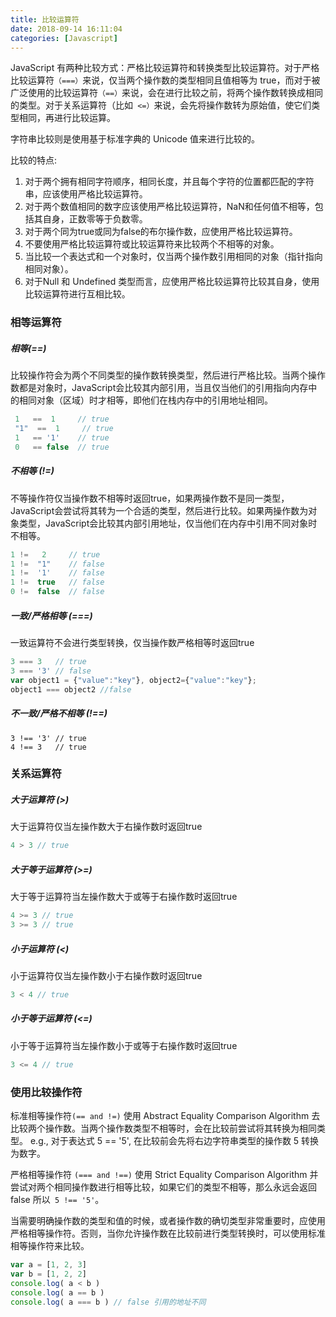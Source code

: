 ```yaml
---
title: 比较运算符
date: 2018-09-14 16:11:04
categories: [Javascript]
---
```


JavaScript 有两种比较方式：严格比较运算符和转换类型比较运算符。对于严格比较运算符`（===）`来说，仅当两个操作数的类型相同且值相等为 true，而对于被广泛使用的比较运算符`（==）`来说，会在进行比较之前，将两个操作数转换成相同的类型。对于关系运算符（比如` <=）`来说，会先将操作数转为原始值，使它们类型相同，再进行比较运算。

字符串比较则是使用基于标准字典的 Unicode 值来进行比较的。
<!-- more -->
比较的特点:

1. 对于两个拥有相同字符顺序，相同长度，并且每个字符的位置都匹配的字符串，应该使用严格比较运算符。
2.  对于两个数值相同的数字应该使用严格比较运算符，NaN和任何值不相等，包括其自身，正数零等于负数零。
3. 对于两个同为true或同为false的布尔操作数，应使用严格比较运算符。
4. 不要使用严格比较运算符或比较运算符来比较两个不相等的对象。
5. 当比较一个表达式和一个对象时，仅当两个操作数引用相同的对象（指针指向相同对象）。
6. 对于Null 和 Undefined 类型而言，应使用严格比较运算符比较其自身，使用比较运算符进行互相比较。


### 相等运算符

##### 相等(==)
比较操作符会为两个不同类型的操作数转换类型，然后进行严格比较。当两个操作数都是对象时，JavaScript会比较其内部引用，当且仅当他们的引用指向内存中的相同对象（区域）时才相等，即他们在栈内存中的引用地址相同。
```js
 1   ==  1     // true
 "1"  ==  1     // true
 1   == '1'    // true
 0   == false  // true
```
##### 不相等 (!=)

不等操作符仅当操作数不相等时返回true，如果两操作数不是同一类型，JavaScript会尝试将其转为一个合适的类型，然后进行比较。如果两操作数为对象类型，JavaScript会比较其内部引用地址，仅当他们在内存中引用不同对象时不相等。
```js
1 !=   2     // true
1 !=  "1"    // false
1 !=  '1'    // false
1 !=  true   // false
0 !=  false  // false
```

##### 一致/严格相等 (===) 
一致运算符不会进行类型转换，仅当操作数严格相等时返回true
```js
3 === 3   // true
3 === '3' // false
var object1 = {"value":"key"}, object2={"value":"key"};
object1 === object2 //false
```

##### 不一致/严格不相等 (!==)
```
3 !== '3' // true
4 !== 3   // true
```

### 关系运算符
##### 大于运算符 (>)

大于运算符仅当左操作数大于右操作数时返回true
```js
4 > 3 // true
```
##### 大于等于运算符 (>=)

大于等于运算符当左操作数大于或等于右操作数时返回true
```js
4 >= 3 // true
3 >= 3 // true
```
##### 小于运算符 (<)
小于运算符仅当左操作数小于右操作数时返回true
```js
3 < 4 // true
```
##### 小于等于运算符 (<=)

小于等于运算符当左操作数小于或等于右操作数时返回true
```js
3 <= 4 // true
```

### 使用比较操作符

标准相等操作符`(== and !=)` 使用 Abstract Equality Comparison Algorithm 去比较两个操作数。当两个操作数类型不相等时，会在比较前尝试将其转换为相同类型。 e.g., 对于表达式 5 == '5', 在比较前会先将右边字符串类型的操作数 5 转换为数字。

严格相等操作符 `(=== and !==)` 使用 Strict Equality Comparison Algorithm 并尝试对两个相同操作数进行相等比较，如果它们的类型不相等，那么永远会返回false 所以` 5 !== '5'`。

当需要明确操作数的类型和值的时候，或者操作数的确切类型非常重要时，应使用严格相等操作符。否则，当你允许操作数在比较前进行类型转换时，可以使用标准相等操作符来比较。
```js
var a = [1, 2, 3]
var b = [1, 2, 2]
console.log( a < b )
console.log( a == b )
console.log( a === b ) // false 引用的地址不同
```